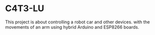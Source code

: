 # C4T3-LU
This project is about controlling a robot car and other devices.
with the movements of an arm using hybrid Arduino and ESP8266 boards.
